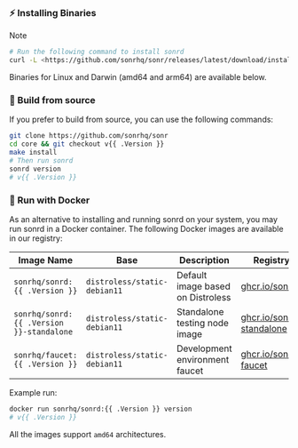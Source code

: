 
### ⚡️ Installing Binaries

> [!NOTE]
>
> ```bash
> # Run the following command to install sonrd
> curl -L <https://github.com/sonrhq/sonr/releases/latest/download/install.sh> | sh
> ```

Binaries for Linux and Darwin (amd64 and arm64) are available below.

### 🔨 Build from source

If you prefer to build from source, you can use the following commands:

````bash
git clone https://github.com/sonrhq/sonr
cd core && git checkout v{{ .Version }}
make install
# Then run sonrd
sonrd version
# v{{ .Version }}
````

### 🐳 Run with Docker

As an alternative to installing and running sonrd on your system, you may run sonrd in a Docker container.
The following Docker images are available in our registry:

| Image Name                               | Base                                 | Description                       | Registry Source                                     |
|------------------------------------------|--------------------------------------|-----------------------------------|-----------------------------------------------------|
| `sonrhq/sonrd:{{ .Version }}`            | `distroless/static-debian11`         | Default image based on Distroless | [ghcr.io/sonrhq/sonrd](https://ghcr.io/sonrhq/sonrd:latest) |
| `sonrhq/sonrd:{{ .Version }}-standalone` | `distroless/static-debian11`         | Standalone testing node image     | [ghcr.io/sonrhq/sonrd-standalone](https://ghcr.io/sonrhq/sonrd:latest-standalone) |
| `sonrhq/faucet:{{ .Version }}`           | `distroless/static-debian11`         | Development environment faucet    | [ghcr.io/sonr-io/sonr-faucet](https://ghcr.io/sonr-io/sonr-faucet:latest) |

Example run:

```bash
docker run sonrhq/sonrd:{{ .Version }} version
# v{{ .Version }}
````

All the images support `amd64` architectures.
